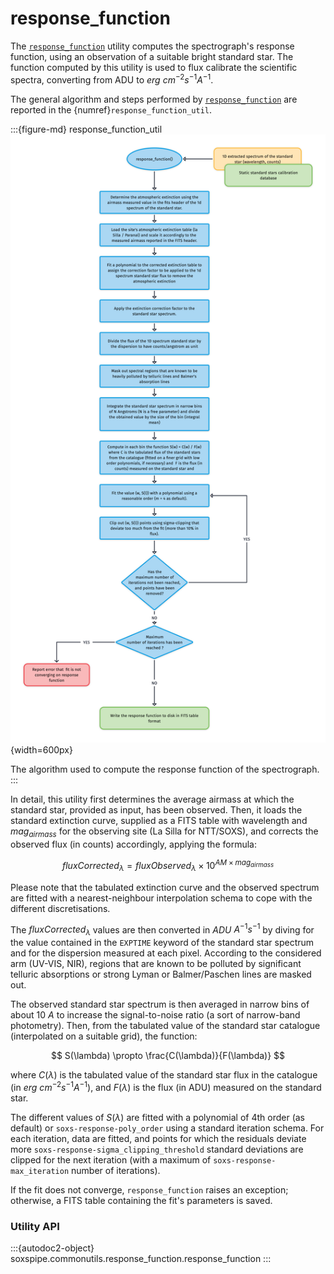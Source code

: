 # response_function

The [`response_function`](#soxspipe.commonutils.response_function) utility computes the spectrograph's response function, using an observation of a suitable bright standard star. The function computed by this utility is used to flux calibrate the scientific spectra, converting from ADU to $erg$ $cm^{-2} s^{-1} A^{-1}$.

The general algorithm and steps performed by [`response_function`](#soxspipe.commonutils.response_function) are reported in the {numref}`response_function_util`.

:::{figure-md} response_function_util
![](response_function.png){width=600px}

The algorithm used to compute the response function of the spectrograph.
:::

In detail, this utility first determines the average airmass at which the standard star, provided as input, has been observed. Then, it loads the standard extinction curve, supplied as a FITS table with wavelength and $mag_{airmass}$ for the observing site (La Silla for NTT/SOXS), and corrects the observed flux (in counts) accordingly, applying the formula:

$$
fluxCorrected_{\lambda} = fluxObserved_{\lambda} \times 10^{AM \times mag_{airmass}}
$$

Please note that the tabulated extinction curve and the observed spectrum are fitted with a nearest-neighbour interpolation schema to cope with the different discretisations.

The $fluxCorrected_{\lambda}$ values are then converted in $ADU$ ${A}^{-1} s^{-1}$ by diving for the value contained in the `EXPTIME` keyword of the standard star spectrum and for the dispersion measured at each pixel. According to the considered arm (UV-VIS, NIR), regions that are known to be polluted by significant telluric absorptions or strong Lyman or Balmer/Paschen lines are masked out.

The observed standard star spectrum is then averaged in narrow bins of about 10 $A$ to increase the signal-to-noise ratio (a sort of narrow-band photometry). Then, from the tabulated value of the standard star catalogue (interpolated on a suitable grid), the function:

$$
S(\lambda) \propto \frac{C(\lambda)}{F(\lambda)}
$$

where $C(\lambda)$ is the tabulated value of the standard star flux in the catalogue (in $erg$ $cm^{-2} s^{-1} A^{-1}$), and $F(\lambda)$ is the flux (in ADU) measured on the standard star.

The different values of $S(\lambda)$ are fitted with a polynomial of 4th order (as default) or `soxs-response-poly_order` using a standard iteration schema. For each iteration, data are fitted, and points for which the residuals deviate more `soxs-response-sigma_clipping_threshold` standard deviations are clipped for the next iteration (with a maximum of `soxs-response-max_iteration` number of iterations).

If the fit does not converge, `response_function` raises an exception; otherwise, a FITS table containing the fit's parameters is saved.

### Utility API



:::{autodoc2-object} soxspipe.commonutils.response_function.response_function
:::
